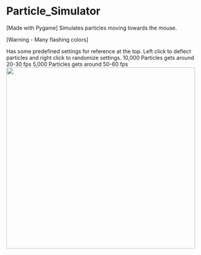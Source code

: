 # Particle_Simulator
[Made with Pygame]
Simulates particles moving towards the mouse.

[Warning - Many flashing colors]

Has some predefined settings for reference at the top. Left click to deflect particles and right click to randomize settings.
10,000 Particles gets around 20-30 fps
5,000 Particles gets around 50-60 fps
<img src="https://user-images.githubusercontent.com/38061493/130374679-82faa9bd-fccb-49dd-9fdf-f479712d9dab.png" width="500" height="480" />
